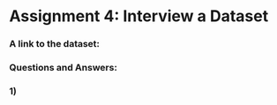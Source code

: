 # __Assignment 4: Interview a Dataset__

### A link to the dataset: 

### Questions and Answers:

### 1) 


